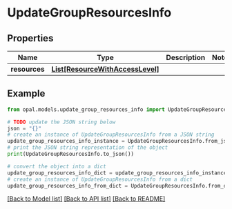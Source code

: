 # UpdateGroupResourcesInfo


## Properties

Name | Type | Description | Notes
------------ | ------------- | ------------- | -------------
**resources** | [**List[ResourceWithAccessLevel]**](ResourceWithAccessLevel.md) |  | 

## Example

```python
from opal.models.update_group_resources_info import UpdateGroupResourcesInfo

# TODO update the JSON string below
json = "{}"
# create an instance of UpdateGroupResourcesInfo from a JSON string
update_group_resources_info_instance = UpdateGroupResourcesInfo.from_json(json)
# print the JSON string representation of the object
print(UpdateGroupResourcesInfo.to_json())

# convert the object into a dict
update_group_resources_info_dict = update_group_resources_info_instance.to_dict()
# create an instance of UpdateGroupResourcesInfo from a dict
update_group_resources_info_from_dict = UpdateGroupResourcesInfo.from_dict(update_group_resources_info_dict)
```
[[Back to Model list]](../README.md#documentation-for-models) [[Back to API list]](../README.md#documentation-for-api-endpoints) [[Back to README]](../README.md)



